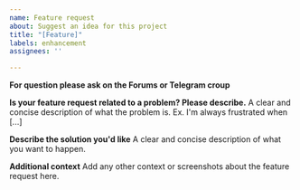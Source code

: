 ```yaml
---
name: Feature request
about: Suggest an idea for this project
title: "[Feature]"
labels: enhancement
assignees: ''

---
```


**For question please ask on the Forums or Telegram croup**

**Is your feature request related to a problem? Please describe.**
A clear and concise description of what the problem is. Ex. I'm always frustrated when [...]

**Describe the solution you'd like**
A clear and concise description of what you want to happen.

**Additional context**
Add any other context or screenshots about the feature request here.
